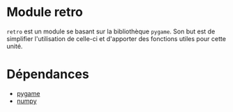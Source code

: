# Module retro

`retro` est un module se basant sur la bibliothèque `pygame`. Son but est de
simplifier l'utilisation de celle-ci et d'apporter des fonctions utiles pour
cette unité.

# Dépendances

* [pygame](https://www.pygame.org)
* [numpy](http://www.numpy.org/)
